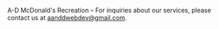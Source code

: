 A-D McDonald's Recreation – For inquiries about our services, please contact us at aanddwebdev@gmail.com.
